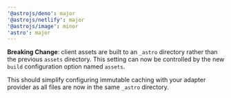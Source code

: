 ```yaml
---
'@astrojs/deno': major
'@astrojs/netlify': major
'@astrojs/image': minor
'astro': major
---
```


**Breaking Change**: client assets are built to an `_astro` directory rather than the previous `assets` directory. This setting can now be controlled by the new `build` configuration option named `assets`.

This should simplify configuring immutable caching with your adapter provider as all files are now in the same `_astro` directory.
